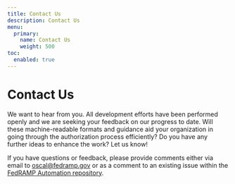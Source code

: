 ```yaml
---
title: Contact Us
description: Contact Us
menu:
  primary:
    name: Contact Us
    weight: 500
toc:
  enabled: true
---
```


# Contact Us

We want to hear from you. All development efforts have been performed openly and we are seeking your feedback on our progress to date. Will these machine-readable formats and guidance aid your organization in going through the authorization process efficiently? Do you have any further ideas to enhance the work? Let us know!

If you have questions or feedback, please provide comments either via email to [oscal@fedramp.gov](mailto:oscal@fedramp.gov) or as a comment to an existing issue  within the [FedRAMP Automation repository](https://github.com/GSA/fedramp-automation/issues).
